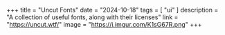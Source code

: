 +++
title = "Uncut Fonts"
date = "2024-10-18"
tags = [
    "ui"
]
description = "A collection of useful fonts, along with their licenses"
link = "https://uncut.wtf/"
image = "https://i.imgur.com/K1sG67R.png"
+++
